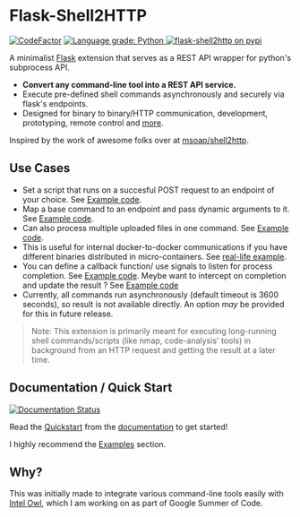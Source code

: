 # Flask-Shell2HTTP

[![CodeFactor](https://www.codefactor.io/repository/github/eshaan7/flask-shell2http/badge)](https://www.codefactor.io/repository/github/eshaan7/flask-shell2http)
<a href="https://lgtm.com/projects/g/Eshaan7/Flask-Shell2HTTP/context:python">
  <img alt="Language grade: Python" src="https://img.shields.io/lgtm/grade/python/g/Eshaan7/Flask-Shell2HTTP.svg?logo=lgtm&logoWidth=18"/>
</a>
[![flask-shell2http on pypi](https://img.shields.io/pypi/v/flask-shell2http)](https://pypi.org/project/Flask-Shell2HTTP/)

A minimalist [Flask](https://github.com/pallets/flask) extension that serves as a REST API wrapper for python's subprocess API.

- **Convert any command-line tool into a REST API service.**
- Execute pre-defined shell commands asynchronously and securely via flask's endpoints.
- Designed for binary to binary/HTTP communication, development, prototyping, remote control and [more](https://flask-shell2http.readthedocs.io/en/stable/Examples.html).

Inspired by the work of awesome folks over at [msoap/shell2http](https://github.com/msoap/shell2http).

## Use Cases

- Set a script that runs on a succesful POST request to an endpoint of your choice. See [Example code](examples/run_script.py).
- Map a base command to an endpoint and pass dynamic arguments to it. See [Example code](examples/basic.py).
- Can also process multiple uploaded files in one command. See [Example code](examples/multiple_files.py).
- This is useful for internal docker-to-docker communications if you have different binaries distributed in micro-containers. See [real-life example](https://github.com/intelowlproject/IntelOwl/blob/develop/integrations/peframe/app.py).
- You can define a callback function/ use signals to listen for process completion. See [Example code](examples/with_callback.py). Meybe want to intercept on completion and update the result ? See [Example code](examples/custom_save_fn.py)
- Currently, all commands run asynchronously (default timeout is 3600 seconds), so result is not available directly. An option _may_ be provided for this in future release.

> Note: This extension is primarily meant for executing long-running
> shell commands/scripts (like nmap, code-analysis' tools) in background from an HTTP request and getting the result at a later time.

## Documentation / Quick Start

[![Documentation Status](https://readthedocs.org/projects/flask-shell2http/badge/?version=latest)](https://flask-shell2http.readthedocs.io/en/latest/?badge=latest)

Read the [Quickstart](https://flask-shell2http.readthedocs.io/en/stable/Quickstart.html) 
from the [documentation](https://flask-shell2http.readthedocs.io/) to get started!

I highly recommend the [Examples](https://flask-shell2http.readthedocs.io/en/stable/Examples.html) section.

## Why?

This was initially made to integrate various command-line tools easily with [Intel Owl](https://github.com/intelowlproject/IntelOwl), which I am working on as part of Google Summer of Code.

